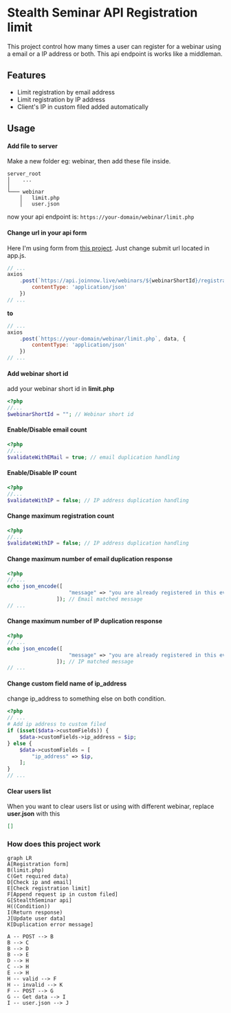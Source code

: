 # Stealth Seminar API Registration limit

This project control how many times a user can register for a webinar using a email or a IP address or both. This api endpoint is works like a middleman. 
## Features

- Limit registration by email address
- Limit registration by IP address
- Client's IP in custom filed added automatically



## Usage
#### Add file to server
Make a new folder eg: webinar, then add these file inside. 
```
server_root
│    ...    
│
└─── webinar
    │   limit.php
    │   user.json
```
now your api endpoint is: `https://your-domain/webinar/limit.php`

#### Change url in your api form
Here I'm using form from [this project](https://github.com/abkarim/stealthseminar-api-registration-form). Just change submit url located in app.js.
```javascript
// ...
axios
    .post(`https://api.joinnow.live/webinars/${webinarShortId}/registration`, data, {
        contentType: 'application/json'
    })
// ...
```
**to** 
```javascript
// ...
axios
    .post(`https://your-domain/webinar/limit.php`, data, {
        contentType: 'application/json'
    })
// ...
```
#### Add webinar short id 
add your webinar short id in **limit.php**
```php
<?php
//...
$webinarShortId = ""; // Webinar short id
```

#### Enable/Disable email count
```php
<?php
//...
$validateWithEMail = true; // email duplication handling
```

#### Enable/Disable IP count
```php
<?php
//...
$validateWithIP = false; // IP address duplication handling
```

#### Change maximum registration count
```php
<?php
//...
$validateWithIP = false; // IP address duplication handling
```

#### Change maximum number of email duplication response
```php
<?php
// ...
echo json_encode([
                    "message" => "you are already registered in this event, please check your email!",
                ]); // Email matched message
// ...
```

#### Change maximum number of IP duplication response
```php
<?php
// ...
echo json_encode([
                    "message" => "you are already registered in this event, please check your email!",
                ]); // IP matched message
// ...
```

#### Change custom field name of ip_address
change ip_address to something else on both condition.
```php
<?php
// ...
# Add ip address to custom filed
if (isset($data->customFields)) {
    $data->customFields->ip_address = $ip;
} else {
    $data->customFields = [
        "ip_address" => $ip,
    ];
}
// ...
```

#### Clear users list 
When you want to clear users list or using with different webinar, replace **user.json** with this
```json
[]
```

### How does this project work
```mermaid
graph LR
A[Registration form]
B(limit.php)
C(Get required data)
D[Check ip and email]
E[Check registration limit]
F[Append request ip in custom filed]
G[StealthSeminar api]
H((Condition))
I(Return response)
J[Update user data]
K[Duplication error message]

A -- POST --> B
B --> C
B --> D
B --> E
D --> H
C --> H
E --> H
H -- valid --> F
H -- invalid --> K
F -- POST --> G
G -- Get data --> I
I -- user.json --> J
```